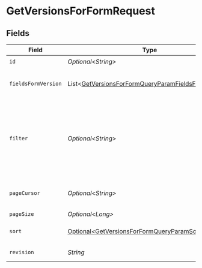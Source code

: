 # GetVersionsForFormRequest


## Fields

| Field                                                                                                                                                                                                                                                                                                                                                                       | Type                                                                                                                                                                                                                                                                                                                                                                        | Required                                                                                                                                                                                                                                                                                                                                                                    | Description                                                                                                                                                                                                                                                                                                                                                                 | Example                                                                                                                                                                                                                                                                                                                                                                     |
| --------------------------------------------------------------------------------------------------------------------------------------------------------------------------------------------------------------------------------------------------------------------------------------------------------------------------------------------------------------------------- | --------------------------------------------------------------------------------------------------------------------------------------------------------------------------------------------------------------------------------------------------------------------------------------------------------------------------------------------------------------------------- | --------------------------------------------------------------------------------------------------------------------------------------------------------------------------------------------------------------------------------------------------------------------------------------------------------------------------------------------------------------------------- | --------------------------------------------------------------------------------------------------------------------------------------------------------------------------------------------------------------------------------------------------------------------------------------------------------------------------------------------------------------------------- | --------------------------------------------------------------------------------------------------------------------------------------------------------------------------------------------------------------------------------------------------------------------------------------------------------------------------------------------------------------------------- |
| `id`                                                                                                                                                                                                                                                                                                                                                                        | *Optional\<String>*                                                                                                                                                                                                                                                                                                                                                         | :heavy_check_mark:                                                                                                                                                                                                                                                                                                                                                          | The ID of the form                                                                                                                                                                                                                                                                                                                                                          | Y6nRLr                                                                                                                                                                                                                                                                                                                                                                      |
| `fieldsFormVersion`                                                                                                                                                                                                                                                                                                                                                         | List\<[GetVersionsForFormQueryParamFieldsFormVersion](../../models/operations/GetVersionsForFormQueryParamFieldsFormVersion.md)>                                                                                                                                                                                                                                            | :heavy_minus_sign:                                                                                                                                                                                                                                                                                                                                                          | For more information please visit https://developers.klaviyo.com/en/v2024-10-15/reference/api-overview#sparse-fieldsets                                                                                                                                                                                                                                                     |                                                                                                                                                                                                                                                                                                                                                                             |
| `filter`                                                                                                                                                                                                                                                                                                                                                                    | *Optional\<String>*                                                                                                                                                                                                                                                                                                                                                         | :heavy_minus_sign:                                                                                                                                                                                                                                                                                                                                                          | For more information please visit https://developers.klaviyo.com/en/v2024-10-15/reference/api-overview#filtering<br>Allowed field(s)/operator(s):<br>`form_type`: `any`, `equals`<br>`status`: `equals`<br>`updated_at`: `greater-or-equal`, `greater-than`, `less-or-equal`, `less-than`<br>`created_at`: `greater-or-equal`, `greater-than`, `less-or-equal`, `less-than` |                                                                                                                                                                                                                                                                                                                                                                             |
| `pageCursor`                                                                                                                                                                                                                                                                                                                                                                | *Optional\<String>*                                                                                                                                                                                                                                                                                                                                                         | :heavy_minus_sign:                                                                                                                                                                                                                                                                                                                                                          | For more information please visit https://developers.klaviyo.com/en/v2024-10-15/reference/api-overview#pagination                                                                                                                                                                                                                                                           |                                                                                                                                                                                                                                                                                                                                                                             |
| `pageSize`                                                                                                                                                                                                                                                                                                                                                                  | *Optional\<Long>*                                                                                                                                                                                                                                                                                                                                                           | :heavy_minus_sign:                                                                                                                                                                                                                                                                                                                                                          | Default: 20. Min: 1. Max: 100.                                                                                                                                                                                                                                                                                                                                              |                                                                                                                                                                                                                                                                                                                                                                             |
| `sort`                                                                                                                                                                                                                                                                                                                                                                      | [Optional\<GetVersionsForFormQueryParamSort>](../../models/operations/GetVersionsForFormQueryParamSort.md)                                                                                                                                                                                                                                                                  | :heavy_minus_sign:                                                                                                                                                                                                                                                                                                                                                          | For more information please visit https://developers.klaviyo.com/en/v2024-10-15/reference/api-overview#sorting                                                                                                                                                                                                                                                              |                                                                                                                                                                                                                                                                                                                                                                             |
| `revision`                                                                                                                                                                                                                                                                                                                                                                  | *String*                                                                                                                                                                                                                                                                                                                                                                    | :heavy_check_mark:                                                                                                                                                                                                                                                                                                                                                          | API endpoint revision (format: YYYY-MM-DD[.suffix])                                                                                                                                                                                                                                                                                                                         |                                                                                                                                                                                                                                                                                                                                                                             |